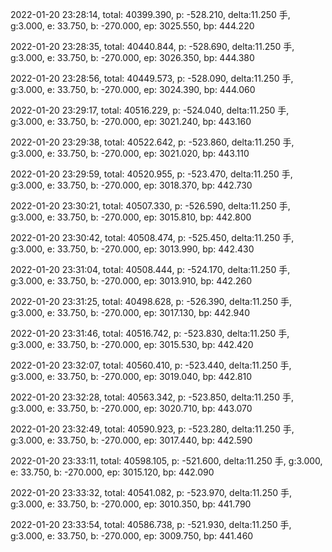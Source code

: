2022-01-20 23:28:14, total: 40399.390, p: -528.210, delta:11.250 手, g:3.000, e: 33.750, b: -270.000, ep: 3025.550, bp: 444.220

2022-01-20 23:28:35, total: 40440.844, p: -528.690, delta:11.250 手, g:3.000, e: 33.750, b: -270.000, ep: 3026.350, bp: 444.380

2022-01-20 23:28:56, total: 40449.573, p: -528.090, delta:11.250 手, g:3.000, e: 33.750, b: -270.000, ep: 3024.390, bp: 444.060

2022-01-20 23:29:17, total: 40516.229, p: -524.040, delta:11.250 手, g:3.000, e: 33.750, b: -270.000, ep: 3021.240, bp: 443.160

2022-01-20 23:29:38, total: 40522.642, p: -523.860, delta:11.250 手, g:3.000, e: 33.750, b: -270.000, ep: 3021.020, bp: 443.110

2022-01-20 23:29:59, total: 40520.955, p: -523.470, delta:11.250 手, g:3.000, e: 33.750, b: -270.000, ep: 3018.370, bp: 442.730

2022-01-20 23:30:21, total: 40507.330, p: -526.590, delta:11.250 手, g:3.000, e: 33.750, b: -270.000, ep: 3015.810, bp: 442.800

2022-01-20 23:30:42, total: 40508.474, p: -525.450, delta:11.250 手, g:3.000, e: 33.750, b: -270.000, ep: 3013.990, bp: 442.430

2022-01-20 23:31:04, total: 40508.444, p: -524.170, delta:11.250 手, g:3.000, e: 33.750, b: -270.000, ep: 3013.910, bp: 442.260

2022-01-20 23:31:25, total: 40498.628, p: -526.390, delta:11.250 手, g:3.000, e: 33.750, b: -270.000, ep: 3017.130, bp: 442.940

2022-01-20 23:31:46, total: 40516.742, p: -523.830, delta:11.250 手, g:3.000, e: 33.750, b: -270.000, ep: 3015.530, bp: 442.420

2022-01-20 23:32:07, total: 40560.410, p: -523.440, delta:11.250 手, g:3.000, e: 33.750, b: -270.000, ep: 3019.040, bp: 442.810

2022-01-20 23:32:28, total: 40563.342, p: -523.850, delta:11.250 手, g:3.000, e: 33.750, b: -270.000, ep: 3020.710, bp: 443.070

2022-01-20 23:32:49, total: 40590.923, p: -523.280, delta:11.250 手, g:3.000, e: 33.750, b: -270.000, ep: 3017.440, bp: 442.590

2022-01-20 23:33:11, total: 40598.105, p: -521.600, delta:11.250 手, g:3.000, e: 33.750, b: -270.000, ep: 3015.120, bp: 442.090

2022-01-20 23:33:32, total: 40541.082, p: -523.970, delta:11.250 手, g:3.000, e: 33.750, b: -270.000, ep: 3010.350, bp: 441.790

2022-01-20 23:33:54, total: 40586.738, p: -521.930, delta:11.250 手, g:3.000, e: 33.750, b: -270.000, ep: 3009.750, bp: 441.460